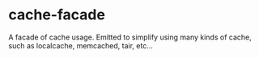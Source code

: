 cache-facade
============

A facade of cache usage. Emitted to simplify using many kinds of cache, such as localcache, memcached, tair, etc...